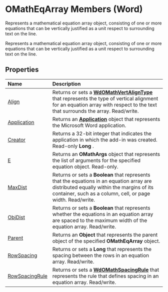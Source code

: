 
# OMathEqArray Members (Word)
Represents a mathematical equation array object, consisting of one or more equations that can be vertically justified as a unit respect to surrounding text on the line.

Represents a mathematical equation array object, consisting of one or more equations that can be vertically justified as a unit respect to surrounding text on the line.


## Properties



|**Name**|**Description**|
|:-----|:-----|
|[Align](19c9cc0a-b076-41e3-6acf-70199bbdea8a.md)|Returns or sets a  **[WdOMathVertAlignType](cfa6d15b-6e86-a34e-07aa-2541d03ae2f9.md)** that represents the type of vertical alignment for an equation array with respect to the text that surrounds the array. Read/write.|
|[Application](020883c7-b423-c4e6-70aa-aada1b9e5e46.md)|Returns an  **[Application](d1cf6f8f-4e88-bf01-93b4-90a83f79cb44.md)** object that represents the Microsoft Word application.|
|[Creator](f6afb97b-61e0-65a0-8d50-3b7e7098ae46.md)|Returns a 32-bit integer that indicates the application in which the add-in was created. Read-only  **Long** .|
|[E](ec7d54fd-0b2d-ef17-978d-7ebbf7a0f5ba.md)|Returns an  **OMathArgs** object that represents the list of arguments for the specified equation object. Read-only.|
|[MaxDist](04c3ce5e-afc3-8565-0d1c-21c899f40302.md)|Returns or sets a  **Boolean** that represents that the equations in an equation array are distributed equally within the margins of its container, such as a column, cell, or page width. Read/write.|
|[ObjDist](eb381b5c-5449-159d-7f0f-ad523d4c352f.md)|Returns or sets a  **Boolean** that represents whether the equations in an equation array are spaced to the maximum width of the equation array. Read/write.|
|[Parent](6ab91b28-32fd-38ee-4105-af2082b1680f.md)|Returns an  **Object** that represents the parent object of the specified **OMathEqArray** object.|
|[RowSpacing](0ad6ea7d-8983-7e56-6e43-89044b420458.md)|Returns or sets a  **Long** that represents the spacing between the rows in an equation array. Read/write.|
|[RowSpacingRule](762bbb64-379e-2c59-d270-8900d385b2a0.md)|Returns or sets a  **[WdOMathSpacingRule](25cb7c5d-2d31-9a26-d89d-3fb1e28a3679.md)** that represents the rule that defines spacing in an equation array. Read/write.|
